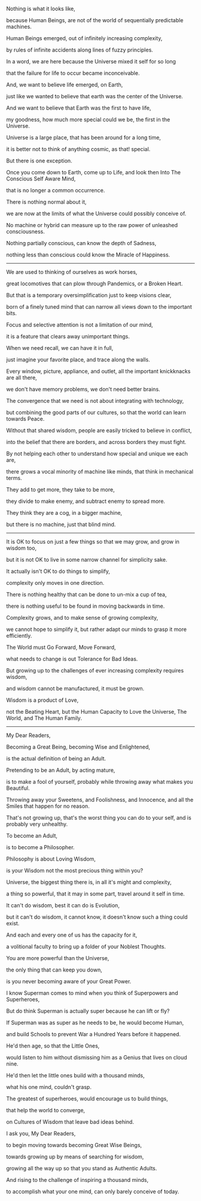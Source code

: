 Nothing is what it looks like,

because Human Beings, are not of the world of sequentially predictable machines.

Human Beings emerged, out of infinitely increasing complexity,

by rules of infinite accidents along lines of fuzzy principles.

In a word, we are here because the Universe mixed it self for so long

that the failure for life to occur became inconceivable.

And, we want to believe life emerged, on Earth,

just like we wanted to believe that earth was the center of the Universe.

And we want to believe that Earth was the first to have life,

my goodness, how much more special could we be, the first in the Universe.

Universe is a large place, that has been around for a long time,

it is better not to think of anything cosmic, as that! special.

But there is one exception.

Once you come down to Earth, come up to Life, and look then Into The Conscious Self Aware Mind,

that is no longer a common occurrence.

There is nothing normal about it,

we are now at the limits of what the Universe could possibly conceive of.

No machine or hybrid can measure up to the raw power of unleashed consciousness.

Nothing partially conscious, can know the depth of Sadness,

nothing less than conscious could know the Miracle of Happiness.

---

We are used to thinking of ourselves as work horses,

great locomotives that can plow through Pandemics, or a Broken Heart.

But that is a temporary oversimplification just to keep visions clear,

born of a finely tuned mind that can narrow all views down to the important bits.

Focus and selective attention is not a limitation of our mind,

it is a feature that clears away unimportant things.

When we need recall, we can have it in full,

just imagine your favorite place, and trace along the walls.

Every window, picture, appliance, and outlet, all the important knickknacks are all there,

we don't have memory problems, we don't need better brains.

The convergence that we need is not about integrating with technology,

but combining the good parts of our cultures, so that the world can learn towards Peace.

Without that shared wisdom, people are easily tricked to believe in conflict,

into the belief that there are borders, and across borders they must fight.

By not helping each other to understand how special and unique we each are,

there grows a vocal minority of machine like minds, that think in mechanical terms.

They add to get more, they take to be more,

they divide to make enemy, and subtract enemy to spread more.

They think they are a cog, in a bigger machine,

but there is no machine, just that blind mind.

---

It is OK to focus on just a few things so that we may grow, and grow in wisdom too,

but it is not OK to live in some narrow channel for simplicity sake.

It actually isn't OK to do things to simplify,

complexity only moves in one direction.

There is nothing healthy that can be done to un-mix a cup of tea,

there is nothing useful to be found in moving backwards in time.

Complexity grows, and to make sense of growing complexity,

we cannot hope to simplify it, but rather adapt our minds to grasp it more efficiently.

The World must Go Forward, Move Forward,

what needs to change is out Tolerance for Bad Ideas.

But growing up to the challenges of ever increasing complexity requires wisdom,

and wisdom cannot be manufactured, it must be grown.

Wisdom is a product of Love,

not the Beating Heart, but the Human Capacity to Love the Universe, The World, and The Human Family.

---

My Dear Readers,

Becoming a Great Being, becoming Wise and Enlightened,

is the actual definition of being an Adult.

Pretending to be an Adult, by acting mature,

is to make a fool of yourself, probably while throwing away what makes you Beautiful.

Throwing away your Sweetens, and Foolishness, and Innocence, and all the Smiles that happen for no reason.

That's not growing up, that's the worst thing you can do to your self, and is probably very unhealthy.

To become an Adult,

is to become a Philosopher.

Philosophy is about Loving Wisdom,

is your Wisdom not the most precious thing within you?

Universe, the biggest thing there is, in all it's might and complexity,

a thing so powerful, that it may in some part, travel around it self in time.

It can't do wisdom, best it can do is Evolution,

but it can't do wisdom, it cannot know, it doesn't know such a thing could exist.

And each and every one of us has the capacity for it,

a volitional faculty to bring up a folder of your Noblest Thoughts.

You are more powerful than the Universe,

the only thing that can keep you down,

is you never becoming aware of your Great Power.

I know Superman comes to mind when you think of Superpowers and Superheroes,

But do think Superman is actually super because he can lift or fly?

If Superman was as super as he needs to be, he would become Human,

and build Schools to prevent War a Hundred Years before it happened.

He'd then age, so that the Little Ones,

would listen to him without dismissing him as a Genius that lives on cloud nine.

He'd then let the little ones build with a thousand minds,

what his one mind, couldn't grasp.

The greatest of superheroes, would encourage us to build things,

that help the world to converge,

on Cultures of Wisdom that leave bad ideas behind.

I ask you, My Dear Readers,

to begin moving towards becoming Great Wise Beings,

towards growing up by means of searching for wisdom,

growing all the way up so that you stand as Authentic Adults.

And rising to the challenge of inspiring a thousand minds,

to accomplish what your one mind, can only barely conceive of today.

